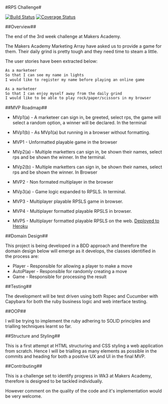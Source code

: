 #RPS Challenge#

[![Build Status](https://travis-ci.org/RBGeomaticsRob/rps-challenge.svg?branch=master)](https://travis-ci.org/RBGeomaticsRob/rps-challenge) [![Coverage Status](https://coveralls.io/repos/RBGeomaticsRob/rps-challenge/badge.svg?branch=master)](https://coveralls.io/r/RBGeomaticsRob/rps-challenge?branch=master)

##Overview##

The end of the 3rd week challenge at Makers Academy.

The Makers Academy Marketing Array have asked us to provide a game for them. Their daily grind is pretty tough and they need time to steam a little.

The user stories have been extracted below:

```sh
As a marketeer
So that I can see my name in lights
I would like to register my name before playing an online game

As a marketeer
So that I can enjoy myself away from the daily grind
I would like to be able to play rock/paper/scissors in my browser
```

##MVP Roadmap##

- MVp1(a) - A marketeer can sign in, be greeted, select rps, the game will select a random option, a winner will be declared. In the terminal

- MVp1(b) - As MVp1(a) but running in a browser without formatting.

- MVP1 - Unformatted playable game in the browser

- MVp2(a) - Multiple marketters can sign in, be shown their names, select rps and be shown the winner. In the terminal.

- MVp2(b) - Multiple marketters can sign in, be shown their names, select rps and be shown the winner. In Browser

- MVP2 - Non formated multiplayer in the browser

- MVp3(a) - Game logic expanded to RPSLS. In terminal.

- MVP3 - Multiplayer playable RPSLS game in browser.

- MVP4 - Multiplayer formatted playable RPSLS in browser.

- MVP5 - Multiplayer formatted playable RPSLS on the web. [Deployed to Heroku](https://lit-inlet-8667.herokuapp.com/)

##Domain Design##

This project is being developed in a BDD approach and therefore the domain design below will emerge as it develops, the classes identified in the process are:

- Player - Responsible for allowing a player to make a move
- AutoPlayer - Responsible for randomly creating a move
- Game - Responsible for processing the result


##Testing##

The development will be test driven using both Rspec and Cucumber with Capybara for both the ruby business logic and web interface testing.

##OOP##

I will be trying to implement the ruby adhering to SOLID principles and trialling techniques learnt so far.

##Structure and Styling##

This is a first attempt at HTML structuring and CSS styling a web application from scratch. Hence I will be trialling as many elements as possible in the commits and heading for both a positive UX and UI in the final MVP.

##Contributing##

This is a challenge set to identify progress in Wk3 at Makers Academy, therefore is designed to be tackled individually.

However comment on the quality of the code and it's implementation would be very welcome.

